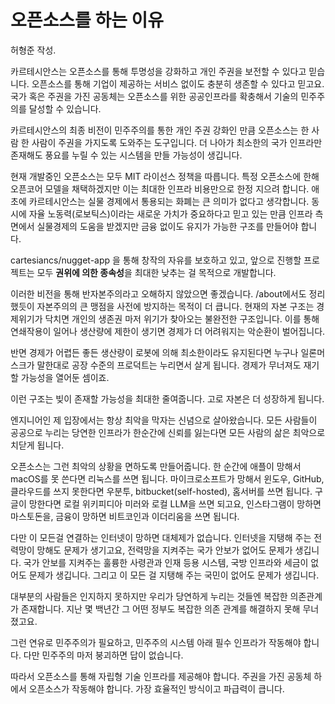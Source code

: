 # 오픈소스를 하는 이유

허형준 작성.

카르테시안스는 오픈소스를 통해 투명성을 강화하고 개인 주권을 보전할 수 있다고 믿습니다. 오픈소스를 통해 기업이 제공하는 서비스 없이도 충분히 생존할 수 있다고 믿고요. 국가 혹은 주권을 가진 공동체는 오픈소스를 위한 공공인프라를 확충해서 기술의 민주주의를 달성할 수 있습니다.

카르테시안스의 최종 비전이 민주주의를 통한 개인 주권 강화인 만큼 오픈소스는 한 사람 한 사람이 주권을 가지도록 도와주는 도구입니다. 더 나아가 최소한의 국가 인프라만 존재해도 풍요를 누릴 수 있는 시스템을 만들 가능성이 생깁니다.

현재 개발중인 오픈소스는 모두 MIT 라이선스 정책을 따릅니다. 특정 오픈소스에 한해 오픈코어 모델을 채택하겠지만 이는 최대한 인프라 비용만으로 한정 지으려 합니다. 애초에 카르테시안스는 실물 경제에서 통용되는 화폐는 큰 의미가 없다고 생각합니다. 동시에 자율 노동력(로보틱스)이라는 새로운 가치가 중요하다고 믿고 있는 만큼 인프라 측면에서 실물경제의 도움을 받겠지만 금융 없이도 유지가 가능한 구조를 만들어야 합니다.

cartesiancs/nugget-app 을 통해 창작의 자유를 보호하고 있고, 앞으로 진행할 프로젝트는 모두 **권위에 의한 종속성**을 최대한 낮추는 걸 목적으로 개발합니다.

이러한 비전을 통해 반자본주의라고 오해하지 않았으면 좋겠습니다. /about에서도 정리했듯이 자본주의의 큰 맹점을 사전에 방지하는 목적이 더 큽니다. 현재의 자본 구조는 경제위기가 닥치면 개인의 생존권 마저 위기가 찾아오는 불완전한 구조입니다. 이를 통해 연쇄작용이 일어나 생산량에 제한이 생기면 경제가 더 어려워지는 악순환이 벌어집니다.

반면 경제가 어렵든 좋든 생산량이 로봇에 의해 최소한이라도 유지된다면 누구나 일론머스크가 말한대로 공장 수준의 프로덕트는 누리면서 살게 됩니다. 경제가 무너져도 재기할 가능성을 열어둔 셈이죠.

이런 구조는 빚이 존재할 가능성을 최대한 줄여줍니다. 고로 자본은 더 성장하게 됩니다.

엔지니어인 제 입장에서는 항상 최악을 막자는 신념으로 살아왔습니다. 모든 사람들이 공공으로 누리는 당연한 인프라가 한순간에 신뢰를 잃는다면 모든 사람의 삶은 최악으로 치닫게 됩니다.

오픈소스는 그런 최악의 상황을 면하도록 만들어줍니다. 한 순간에 애플이 망해서 macOS를 못 쓴다면 리눅스를 쓰면 됩니다. 마이크로소프트가 망해서 윈도우, GitHub, 클라우드를 쓰지 못한다면 우분투, bitbucket(self-hosted), 홈서버를 쓰면 됩니다. 구글이 망한다면 로컬 위키피디아 미러와 로컬 LLM을 쓰면 되고요, 인스타그램이 망하면 마스토돈을, 금융이 망하면 비트코인과 이더리움을 쓰면 됩니다.

다만 이 모든걸 연결하는 인터넷이 망하면 대체제가 없습니다. 인터넷을 지탱해 주는 전력망이 망해도 문제가 생기고요, 전력망을 지켜주는 국가 안보가 없어도 문제가 생깁니다. 국가 안보를 지켜주는 훌륭한 사령관과 인재 등용 시스템, 국방 인프라와 세금이 없어도 문제가 생깁니다. 그리고 이 모든 걸 지탱해 주는 국민이 없어도 문제가 생깁니다.

대부분의 사람들은 인지하지 못하지만 우리가 당연하게 누리는 것들엔 복잡한 의존관계가 존재합니다. 지난 몇 백년간 그 어떤 정부도 복잡한 의존 관계를 해결하지 못해 무너졌고요.

그런 연유로 민주주의가 필요하고, 민주주의 시스템 아래 필수 인프라가 작동해야 합니다. 다만 민주주의 마저 붕괴하면 답이 없습니다.

따라서 오픈소스를 통해 자립형 기술 인프라를 제공해야 합니다. 주권을 가진 공동체 하에서 오픈소스가 작동해야 합니다. 가장 효율적인 방식이고 파급력이 큽니다.
